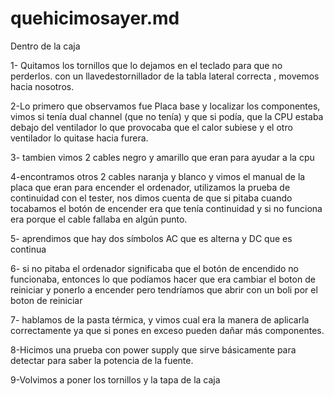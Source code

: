# quehicimosayer.md
Dentro de la caja

1- Quitamos los tornillos que lo dejamos en el teclado para que no perderlos.
 con un llavedestornillador de la tabla lateral correcta , movemos hacia nosotros.

2-Lo primero que observamos fue Placa base y localizar los componentes, vimos si tenía dual channel (que no tenía) y que si podía, que la CPU estaba debajo del ventilador lo que provocaba que el calor subiese y el otro ventilador lo quitase hacia furera.

3- tambien vimos 2 cables negro y amarillo que eran para ayudar a la cpu

4-encontramos otros 2 cables naranja y blanco  y vimos el manual de la placa que eran para encender el ordenador, utilizamos la prueba de continuidad con el tester, nos dimos cuenta de que si pitaba cuando tocabamos el botón de encender era que tenía continuidad y si no funciona era porque el cable fallaba en algún punto. 

5- aprendimos que hay dos símbolos AC que es alterna y DC que es continua



6- si no pitaba el ordenador significaba que el botón de encendido no funcionaba, entonces lo que podíamos hacer que era cambiar el boton de reiniciar y ponerlo a encender pero tendríamos que abrir con un boli por el boton de reiniciar

7- hablamos de la pasta térmica, y vimos cual era la manera de aplicarla correctamente ya que si pones en exceso pueden dañar más componentes.

8-Hicimos una prueba con power supply que sirve básicamente para detectar  para saber la potencia de la fuente.

9-Volvimos a poner los tornillos y la tapa de la caja
